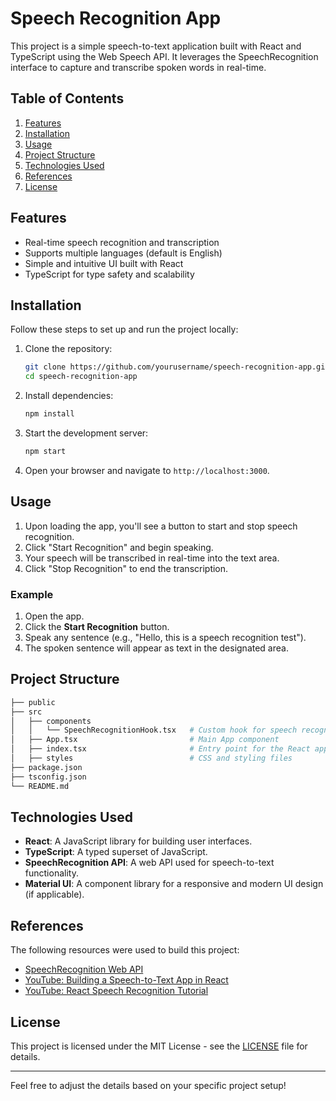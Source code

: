 # Speech Recognition App

This project is a simple speech-to-text application built with React and TypeScript using the Web Speech API. It leverages the SpeechRecognition interface to capture and transcribe spoken words in real-time. 

## Table of Contents
1. [Features](#features)
2. [Installation](#installation)
3. [Usage](#usage)
4. [Project Structure](#project-structure)
5. [Technologies Used](#technologies-used)
6. [References](#references)
7. [License](#license)

## Features

- Real-time speech recognition and transcription
- Supports multiple languages (default is English)
- Simple and intuitive UI built with React
- TypeScript for type safety and scalability

## Installation

Follow these steps to set up and run the project locally:

1. Clone the repository:
   ```bash
   git clone https://github.com/yourusername/speech-recognition-app.git
   cd speech-recognition-app
   ```

2. Install dependencies:
   ```bash
   npm install
   ```

3. Start the development server:
   ```bash
   npm start
   ```

4. Open your browser and navigate to `http://localhost:3000`.

## Usage

1. Upon loading the app, you'll see a button to start and stop speech recognition.
2. Click "Start Recognition" and begin speaking.
3. Your speech will be transcribed in real-time into the text area.
4. Click "Stop Recognition" to end the transcription.

### Example
1. Open the app.
2. Click the **Start Recognition** button.
3. Speak any sentence (e.g., "Hello, this is a speech recognition test").
4. The spoken sentence will appear as text in the designated area.

## Project Structure

```bash
├── public
├── src
│   ├── components
│   │   └── SpeechRecognitionHook.tsx   # Custom hook for speech recognition
│   ├── App.tsx                         # Main App component
│   ├── index.tsx                       # Entry point for the React app
│   ├── styles                          # CSS and styling files
├── package.json
├── tsconfig.json
└── README.md
```

## Technologies Used

- **React**: A JavaScript library for building user interfaces.
- **TypeScript**: A typed superset of JavaScript.
- **SpeechRecognition API**: A web API used for speech-to-text functionality.
- **Material UI**: A component library for a responsive and modern UI design (if applicable).

## References

The following resources were used to build this project:

- [SpeechRecognition Web API](https://developer.mozilla.org/en-US/docs/Web/API/SpeechRecognition)
- [YouTube: Building a Speech-to-Text App in React](https://www.youtube.com/live/T9z4rrcz9Ws?si=pYyJVKwtIaFZU_qB)
- [YouTube: React Speech Recognition Tutorial](https://youtu.be/W0-hJ-9YG3I?si=mji5fsdNiNivtufS)

## License

This project is licensed under the MIT License - see the [LICENSE](LICENSE) file for details.

---

Feel free to adjust the details based on your specific project setup!
